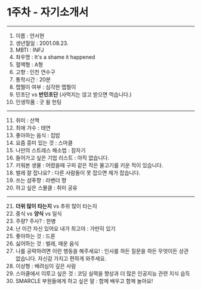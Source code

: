 # 1주차 - 자기소개서
---
1. 이름 : 안서현
2. 생년월일 : 2001.08.23.
3. MBTI : INFJ
4. 좌우명 : It's a shame it happened
5. 혈액형 : A형
6. 고향 : 인천 연수구
7. 통학시간 : 20분
8. 맵찔이 여부 : 심각한 맵찔이
9. 민초단 vs **반민초단** (사먹지는 않고 받으면 먹습니다.)
10. 인생작품 : 굿 윌 헌팅
---
11. 취미 : 산책
12. 최애 가수 : 태연
13. 좋아하는 음식 : 집밥
14. 요즘 흥미 있는 것 : 스마클
15. 나만의 스트레스 해소법 : 잠자기
16. 들어가고 싶은 기업 리스트 : 아직 없습니다.
17. 키워본 생물 : 어렸을때 구피 같은 작은 물고기를 키운 적이 있습니다.
18. 벌레 잘 잡나요? : 다른 사람들이 못 잡으면 제가 잡습니다.
19. 쓰는 샴푸향 : 라벤더 향
20. 하고 싶은 스몰클 : 취미 공유
***
21. **더위 많이 타는지** vs 추위 많이 타는지
22. 중식 vs **양식** vs 일식
23. 주량? 주사? : 한병
24. 난 이건 자신 있어요 내가 최고야 : 가만히 있기
25. 좋아하는 것 : 드론
27. 싫어하는 것 : 벌레, 매운 음식
28. 나를 공략하려면 이런 행동을 해주세요! : 인사를 하든 질문을 하든 무엇이든 상관 없습니다. 자신감 가지고 편하게 와주세요.
29. 이상형 : 배려심이 깊은 사람
30. 스마클에서 이루고 싶은 것 : 코딩 실력을 향상과 더 많은 인공지능 관련 지식 습득
31. SMARCLE 부원들에게 하고 싶은 말 : 함께 배우고 함께 놀아요!
